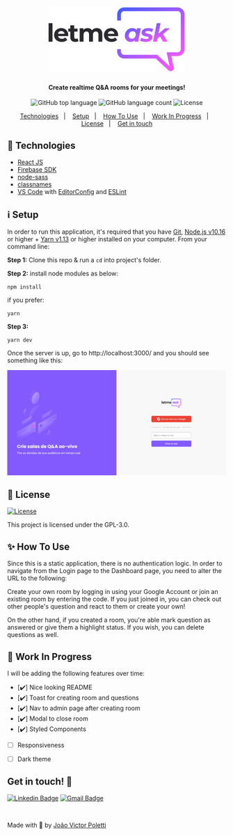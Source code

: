 <h1 align="center">
    <img alt="to-do" src="src/assets/images/logo.svg" />
</h1>

<h4 align="center">
  Create realtime Q&A rooms for your meetings!
</h4>
<p align="center">
  <img alt="GitHub top language" src="https://img.shields.io/github/languages/top/joao96/nlw-letmeask?style=flat-square">

  <img alt="GitHub language count" src="https://img.shields.io/github/languages/count/joao96/nlw-letmeask?style=flat-square">
  <img alt="License" src="https://img.shields.io/github/license/joao96/nlw-letmeask?style=flat-square">
</p>

<p align="center">
  <a href="#checkered_flag-technologies">Technologies</a>&nbsp;&nbsp;&nbsp;|&nbsp;&nbsp;&nbsp;
  <a href="#information_source-setup">Setup</a>&nbsp;&nbsp;&nbsp;|&nbsp;&nbsp;&nbsp;
  <a href="#sparkles-how-to-use">How To Use</a>&nbsp;&nbsp;&nbsp;|&nbsp;&nbsp;&nbsp;
  <a href="#construction-work-in-progress">Work In Progress</a>&nbsp;&nbsp;&nbsp;|&nbsp;&nbsp;&nbsp;
  <a href="#page_facing_up-license">License</a>&nbsp;&nbsp;&nbsp;|&nbsp;&nbsp;&nbsp;
  <a href="#get-in-touch-monocle_face">Get in touch</a>
</p>

## :checkered_flag: Technologies

- [React JS](https://pt-br.reactjs.org/docs/getting-started.html)
- [Firebase SDK](https://firebase.google.com/docs/web/setup?hl=pt-br)
- [node-sass](https://www.npmjs.com/package/node-sass)
- [classnames](https://github.com/JedWatson/classnames)
- [VS Code][vc] with [EditorConfig][vceditconfig] and [ESLint][vceslint]

## :information_source: Setup

In order to run this application, it's required that you have [Git](https://git-scm.com), [Node.js v10.16][nodejs] or higher + [Yarn v1.13][yarn] or higher installed on your computer. From your command line:

**Step 1:** Clone this repo & run a `cd` into project's folder.

**Step 2:** install node modules as below:

```
npm install
```

if you prefer:

```
yarn
```

**Step 3:**

```
yarn dev
```

Once the server is up, go to http://localhost:3000/ and you should see something like this:

<p align="center">
  <img src="src/assets/images/cover.png" alt="Initial page">
</p>

## :page_facing_up: License

<a href="https://github.com/joao96/nlw-letmeask/blob/master/LICENSE">
    <img alt="License" src="https://img.shields.io/github/license/joao96/nlw-letmeask?style=flat-square">
</a>

<br />

This project is licensed under the GPL-3.0.

## :sparkles: How To Use

Since this is a static application, there is no authentication logic. In order to navigate from the Login page to the Dashboard page, you need to alter the URL to the following: 

Create your own room by logging in using your Google Account or join an existing room by entering the code. If you just joined in, you can check out other people's question and react to them or create your own!

On the other hand, if you created a room, you're able mark question as answered or give them a highlight status. If you wish, you can delete questions as well. 

## :construction: Work In Progress

I will be adding the following features over time:

- [:heavy_check_mark:] Nice looking README
- [:heavy_check_mark:] Toast for creating room and questions
- [:heavy_check_mark:] Nav to admin page after creating room
- [:heavy_check_mark:] Modal to close room
- [:heavy_check_mark:] Styled Components

- [ ] Responsiveness
- [ ] Dark theme




## Get in touch! :monocle_face:

[![Linkedin Badge](https://img.shields.io/badge/-João%20Victor%20Poletti-0e76a8?style=flat-square&logo=Linkedin&logoColor=white&link=https://www.linkedin.com/in/jvpoletti/)](https://www.linkedin.com/in/jvpoletti/)
[![Gmail Badge](https://img.shields.io/badge/-jvpoletti@gmail.com-ff512f?style=flat-square&logo=Gmail&logoColor=white&link=mailto:jvpoletti@gmail.com)](mailto:jvpoletti@gmail.com)

<br />

Made with :green_heart: by [João Victor Poletti](https://github.com/joao96)

[nodejs]: https://nodejs.org/
[yarn]: https://yarnpkg.com/
[vc]: https://code.visualstudio.com/
[vceditconfig]: https://marketplace.visualstudio.com/items?itemName=EditorConfig.EditorConfig
[vceslint]: https://marketplace.visualstudio.com/items?itemName=dbaeumer.vscode-eslint
